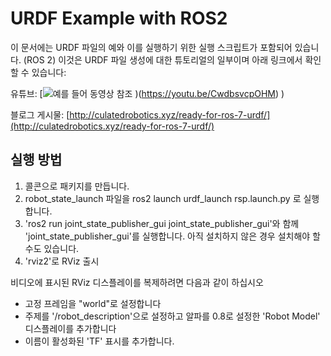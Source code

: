 # URDF Example with ROS2


이 문서에는 URDF 파일의 예와 이를 실행하기 위한 실행 스크립트가 포함되어 있습니다. (ROS 2)
이것은 URDF 파일 생성에 대한 튜토리얼의 일부이며 아래 링크에서 확인할 수 있습니다:



유튜브:
[![예를 들어 동영상 참조](https://img.youtube.com/vi/CwdbsvcpOHM/0.jpg) )(https://youtu.be/CwdbsvcpOHM) )

블로그 게시물:
[http://culatedrobotics.xyz/ready-for-ros-7-urdf/](http://culatedrobotics.xyz/ready-for-ros-7-urdf/)




## 실행 방법
1. 콜콘으로 패키지를 만듭니다.
2. robot_state_launch 파일을 ros2 launch urdf_launch rsp.launch.py 로 실행합니다.
3. 'ros2 run joint_state_publisher_gui joint_state_publisher_gui'와 함께 'joint_state_publisher_gui'를 실행합니다. 아직 설치하지 않은 경우 설치해야 할 수도 있습니다.
4. 'rviz2'로 RViz 출시

비디오에 표시된 RViz 디스플레이를 복제하려면 다음과 같이 하십시오
- 고정 프레임을 "world"로 설정합니다
- 주제를 '/robot_description'으로 설정하고 알파를 0.8로 설정한 'Robot Model' 디스플레이를 추가합니다
- 이름이 활성화된 'TF' 표시를 추가합니다.
